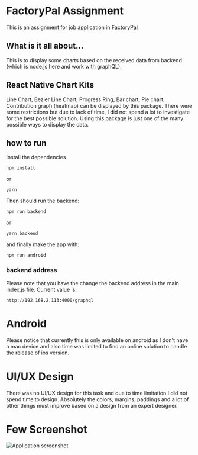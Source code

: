 # FactoryPal Assignment
This is an assignment for job application in [FactoryPal](https://factorypal.com/)


## What is it all about...
This is to display some charts based on the received data from backend (which is node.js here and work with graphQL). 

## React Native Chart Kits
Line Chart, Bezier Line Chart, Progress Ring, Bar chart, Pie chart, Contribution graph (heatmap) can be displayed by this package. There were some restrictions but due to lack of time, I did not spend a lot to investigate for the best possible solution. Using this package is just one of the many possible ways to display the data. 

## how to run
Install the dependencies
```
npm install
```
or 
```
yarn
```


Then should run the backend: 
```
npm run backend
```
or
```
yarn backend
```

and finally make the app with:
```
npm run android
```

### backend address
Please note that you have the change the backend address in the main index.js file. Current value is:
```
http://192.168.2.113:4000/graphql
```

# Android 
Please notice that currently this is only available on android as I don't have a mac device and also time was limited to find an online solution to handle the release of ios version. 

# UI/UX Design
There was no UI/UX design for this task and due to time limitation I did not spend time to design. Absolutely the colors, margins, paddings and a lot of other things must improve based on a design from an expert designer.

# Few Screenshot 
![Application screenshot](https://github.com/[aminnoura]/[factorypal]/screenshots/[master]/1.png?raw=true)

